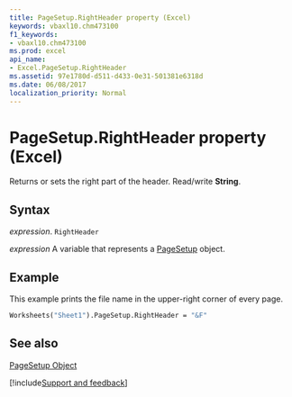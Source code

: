 ```yaml
---
title: PageSetup.RightHeader property (Excel)
keywords: vbaxl10.chm473100
f1_keywords:
- vbaxl10.chm473100
ms.prod: excel
api_name:
- Excel.PageSetup.RightHeader
ms.assetid: 97e1780d-d511-d433-0e31-501381e6318d
ms.date: 06/08/2017
localization_priority: Normal
---
```



# PageSetup.RightHeader property (Excel)

Returns or sets the right part of the header. Read/write  **String**.


## Syntax

_expression_. `RightHeader`

_expression_ A variable that represents a [PageSetup](Excel.PageSetup.md) object.


## Example

This example prints the file name in the upper-right corner of every page.


```vb
Worksheets("Sheet1").PageSetup.RightHeader = "&F"
```


## See also


[PageSetup Object](Excel.PageSetup.md)

[!include[Support and feedback](~/includes/feedback-boilerplate.md)]